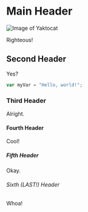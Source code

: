 # Main Header

![Image of Yaktocat](https://octodex.github.com/images/yaktocat.png)

Righteous!

## Second Header

Yes?

``` javascript
var myVar = "Hello, world!";
```

### Third Header

Alright.

#### Fourth Header

Cool!

##### Fifth Header

Okay.

###### Sixth (LAST!) Header

Whoa!
